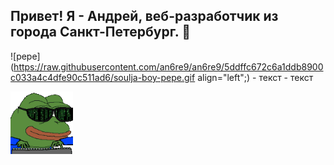 
## Привет! Я - Андрей, веб-разработчик из города Санкт-Петербург. 👋
![pepe](https://raw.githubusercontent.com/an6re9/an6re9/5ddffc672c6a1ddb8900c033a4c4dfe90c511ad6/soulja-boy-pepe.gif align="left";) - текст - текст

<img align="left" width="100" height="100" src="https://raw.githubusercontent.com/an6re9/an6re9/5ddffc672c6a1ddb8900c033a4c4dfe90c511ad6/soulja-boy-pepe.gif">
